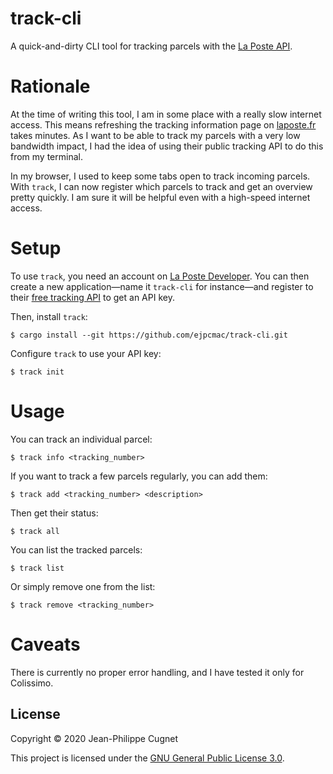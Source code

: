 # track-cli

A quick-and-dirty CLI tool for tracking parcels with the [La Poste
API](https://developer.laposte.fr/products/suivi/latest).

# Rationale

At the time of writing this tool, I am in some place with a really slow internet
access. This means refreshing the tracking information page on
[laposte.fr](https://www.laposte.fr/outils/suivre-vos-envois) takes minutes. As
I want to be able to track my parcels with a very low bandwidth impact, I had
the idea of using their public tracking API to do this from my terminal.

In my browser, I used to keep some tabs open to track incoming parcels. With
`track`, I can now register which parcels to track and get an overview pretty
quickly. I am sure it will be helpful even with a high-speed internet access.

# Setup

To use `track`, you need an account on [La Poste
Developer](https://developer.laposte.fr). You can then create a new
application—name it `track-cli` for instance—and register to their [free
tracking API](https://developer.laposte.fr/products/suivi/latest) to get an API
key.

Then, install `track`:

```shell
$ cargo install --git https://github.com/ejpcmac/track-cli.git
```

Configure `track` to use your API key:

    $ track init

# Usage

You can track an individual parcel:

    $ track info <tracking_number>

If you want to track a few parcels regularly, you can add them:

    $ track add <tracking_number> <description>

Then get their status:

    $ track all

You can list the tracked parcels:

    $ track list

Or simply remove one from the list:

    $ track remove <tracking_number>

# Caveats

There is currently no proper error handling, and I have tested it only for
Colissimo.

## License

Copyright © 2020 Jean-Philippe Cugnet

This project is licensed under the [GNU General Public License 3.0](LICENSE).

